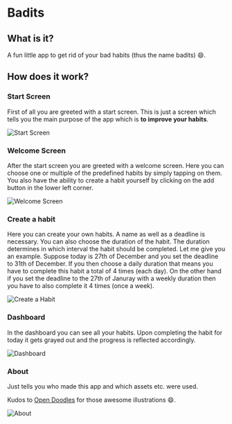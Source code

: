 # Badits

## What is it?
A fun little app to get rid of your bad habits (thus the name badits) :smile:.

## How does it work?

### Start Screen
First of all you are greeted with a start screen. This is just a screen which tells you the main purpose of the app which is **to improve your habits**.

![Start Screen](./documentation/images/start_screen.png)

### Welcome Screen
After the start screen you are greeted with a welcome screen. Here you can choose one or multiple of the predefined habits by simply tapping on them. You also have the ability to create a habit yourself by clicking on the add button in the lower left corner.

![Welcome Screen](./documentation/images/welcome_screen.png)

### Create a habit
Here you can create your own habits. A name as well as a deadline is necessary. You can also choose the duration of the habit. The duration determines in which interval the habit should be completed. Let me give you an example. Suppose today is 27th of December and you set the deadline to 31th of December. If you then choose a daily duration that means you have to complete this habit a total of 4 times (each day). On the other hand if you set the deadline to the 27th of Januray with a weekly duration then you have to also complete it 4 times (once a week).

![Create a Habit](./documentation/images/create_a_habit.png)

### Dashboard
In the dashboard you can see all your habits. Upon completing the habit for today it gets grayed out and the progress is reflected accordingly.

![Dashboard](./documentation/images/dashboard.png)

### About
Just tells you who made this app and which assets etc. were used.

Kudos to [Open Doodles](https://www.opendoodles.com/) for those awesome illustrations :smile:.

![About](./documentation/images/about.png)

